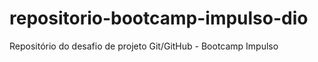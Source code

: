 # repositorio-bootcamp-impulso-dio
Repositório do desafio de projeto Git/GitHub - Bootcamp Impulso 
